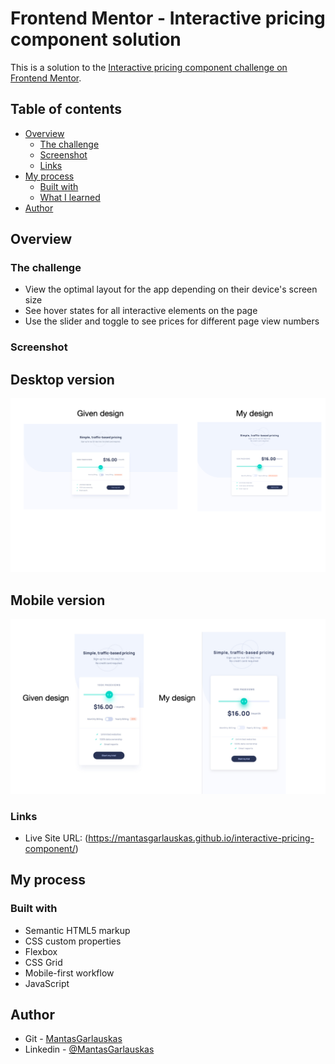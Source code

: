 # Frontend Mentor - Interactive pricing component solution

This is a solution to the [Interactive pricing component challenge on Frontend Mentor](https://www.frontendmentor.io/challenges/interactive-pricing-component-t0m8PIyY8).

## Table of contents

- [Overview](#overview)
  - [The challenge](#the-challenge)
  - [Screenshot](#screenshot)
  - [Links](#links)
- [My process](#my-process)
  - [Built with](#built-with)
  - [What I learned](#what-i-learned)
- [Author](#author)

## Overview

### The challenge

- View the optimal layout for the app depending on their device's screen size
- See hover states for all interactive elements on the page
- Use the slider and toggle to see prices for different page view numbers

### Screenshot

## Desktop version

![](./screenshot_desktop.png)

## Mobile version

![](./screenshot_mobile.png)

### Links

- Live Site URL: (https://mantasgarlauskas.github.io/interactive-pricing-component/)

## My process

### Built with

- Semantic HTML5 markup
- CSS custom properties
- Flexbox
- CSS Grid
- Mobile-first workflow
- JavaScript

## Author

- Git - [MantasGarlauskas](https://www.your-site.com)
- Linkedin - [@MantasGarlauskas](https://www.twitter.com/yourusername)
